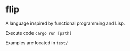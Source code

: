 # flip

A language inspired by functional programming and Lisp.

Execute code `cargo run [path]`

Examples are located in `test/`
